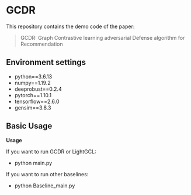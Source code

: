 # GCDR

This repository contains the demo code of the paper: 

> GCDR: Graph Contrastive learning adversarial Defense algorithm for Recommendation

## Environment settings

- python==3.6.13
- numpy==1.19.2
- deeprobust==0.2.4
- pytorch==1.10.1
- tensorflow==2.6.0
- gensim==3.8.3


## Basic Usage

**Usage**

If you want to run GCDR or LightGCL:
- python main.py

If you want to run other baselines:
- python Baseline_main.py
